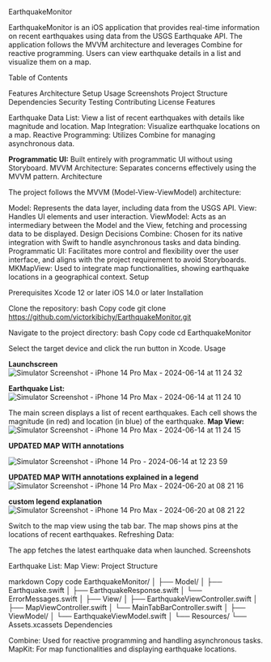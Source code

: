 EarthquakeMonitor

EarthquakeMonitor is an iOS application that provides real-time information on recent earthquakes using data from the USGS Earthquake API. The application follows the MVVM architecture and leverages Combine for reactive programming. Users can view earthquake details in a list and visualize them on a map.

Table of Contents

Features
Architecture
Setup
Usage
Screenshots
Project Structure
Dependencies
Security
Testing
Contributing
License
Features

Earthquake Data List: View a list of recent earthquakes with details like magnitude and location.
Map Integration: Visualize earthquake locations on a map.
Reactive Programming: Utilizes Combine for managing asynchronous data.


**Programmatic UI:** Built entirely with programmatic UI without using Storyboard.
MVVM Architecture: Separates concerns effectively using the MVVM pattern.
Architecture

The project follows the MVVM (Model-View-ViewModel) architecture:

Model: Represents the data layer, including data from the USGS API.
View: Handles UI elements and user interaction.
ViewModel: Acts as an intermediary between the Model and the View, fetching and processing data to be displayed.
Design Decisions
Combine: Chosen for its native integration with Swift to handle asynchronous tasks and data binding.
Programmatic UI: Facilitates more control and flexibility over the user interface, and aligns with the project requirement to avoid Storyboards.
MKMapView: Used to integrate map functionalities, showing earthquake locations in a geographical context.
Setup

Prerequisites
Xcode 12 or later
iOS 14.0 or later
Installation

Clone the repository:
bash
Copy code
git clone https://github.com/victorkibichy/EarthquakeMonitor.git

Navigate to the project directory:
bash
Copy code
cd EarthquakeMonitor

Select the target device and click the run button in Xcode.
Usage

**Launchscreen**
![Simulator Screenshot - iPhone 14 Pro Max - 2024-06-14 at 11 24 32](https://github.com/victorkibichy/EarthquakeMonitor/assets/155962239/e85f6f44-0b86-4ba5-bd7b-69f1a37e312e)


**Earthquake List:**
![Simulator Screenshot - iPhone 14 Pro Max - 2024-06-14 at 11 24 10](https://github.com/victorkibichy/EarthquakeMonitor/assets/155962239/25cc1475-6dcc-404d-b7e6-71a9473c24f4)



The main screen displays a list of recent earthquakes.
Each cell shows the magnitude (in red) and location (in blue) of the earthquake.
**Map View:**
![Simulator Screenshot - iPhone 14 Pro Max - 2024-06-14 at 11 24 15](https://github.com/victorkibichy/EarthquakeMonitor/assets/155962239/dc48a760-faac-489b-85b8-7854e338c3f4)

**UPDATED MAP WITH annotations**

![Simulator Screenshot - iPhone 14 Pro - 2024-06-14 at 12 23 59](https://github.com/victorkibichy/EarthquakeMonitor/assets/155962239/046bc57c-767b-44c4-99e0-fc97a0cc5000)

**UPDATED MAP WITH annotations explained in a legend**
![Simulator Screenshot - iPhone 14 Pro Max - 2024-06-20 at 08 21 16](https://github.com/victorkibichy/EarthquakeMonitor/assets/155962239/b870a391-8f38-4196-901b-01f3cf378228)

**custom legend explanation** 
![Simulator Screenshot - iPhone 14 Pro Max - 2024-06-20 at 08 21 22](https://github.com/victorkibichy/EarthquakeMonitor/assets/155962239/b7555bf6-f56b-4567-a89a-e75335ee6a9e)




Switch to the map view using the tab bar.
The map shows pins at the locations of recent earthquakes.
Refreshing Data:

The app fetches the latest earthquake data when launched.
Screenshots

Earthquake List:
Map View:
Project Structure

markdown
Copy code
EarthquakeMonitor/
│
├── Model/
│   ├── Earthquake.swift
│   ├── EarthquakeResponse.swift
│   └── ErrorMessages.swift
│
├── View/
│   ├── EarthquakeViewController.swift
│   ├── MapViewController.swift
│   └── MainTabBarController.swift
│
├── ViewModel/
│   └── EarthquakeViewModel.swift
│
└── Resources/
    └── Assets.xcassets
Dependencies

Combine: Used for reactive programming and handling asynchronous tasks.
MapKit: For map functionalities and displaying earthquake locations.




